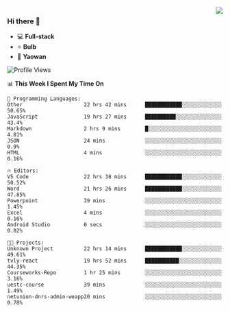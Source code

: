<img  align="right" src="https://github-readme-stats.vercel.app/api?username=LolipopJ&show_icons=true&count_private=true&hide_title=true&include_all_commits=true&theme=vue">

### Hi there 👋

- :computer: **Full-stack**
- :star: **Bulb**
- :pill: **Yaowan**

<!--START_SECTION:waka-->
![Profile Views](http://img.shields.io/badge/Profile%20Views-3-blue)

📊 **This Week I Spent My Time On** 

```text
💬 Programming Languages: 
Other                    22 hrs 42 mins      ████████████░░░░░░░░░░░░░   50.65% 
JavaScript               19 hrs 27 mins      ██████████░░░░░░░░░░░░░░░   43.4% 
Markdown                 2 hrs 9 mins        █░░░░░░░░░░░░░░░░░░░░░░░░   4.81% 
JSON                     24 mins             ░░░░░░░░░░░░░░░░░░░░░░░░░   0.9% 
HTML                     4 mins              ░░░░░░░░░░░░░░░░░░░░░░░░░   0.16%

🔥 Editors: 
VS Code                  22 hrs 38 mins      ████████████░░░░░░░░░░░░░   50.52% 
Word                     21 hrs 26 mins      ████████████░░░░░░░░░░░░░   47.85% 
Powerpoint               39 mins             ░░░░░░░░░░░░░░░░░░░░░░░░░   1.45% 
Excel                    4 mins              ░░░░░░░░░░░░░░░░░░░░░░░░░   0.16% 
Android Studio           0 secs              ░░░░░░░░░░░░░░░░░░░░░░░░░   0.02%

🐱‍💻 Projects: 
Unknown Project          22 hrs 14 mins      ████████████░░░░░░░░░░░░░   49.61% 
tvly-react               19 hrs 52 mins      ███████████░░░░░░░░░░░░░░   44.35% 
Courseworks-Repo         1 hr 25 mins        ░░░░░░░░░░░░░░░░░░░░░░░░░   3.16% 
uestc-course             39 mins             ░░░░░░░░░░░░░░░░░░░░░░░░░   1.49% 
netunion-dnrs-admin-weapp20 mins             ░░░░░░░░░░░░░░░░░░░░░░░░░   0.78%

```


<!--END_SECTION:waka-->

